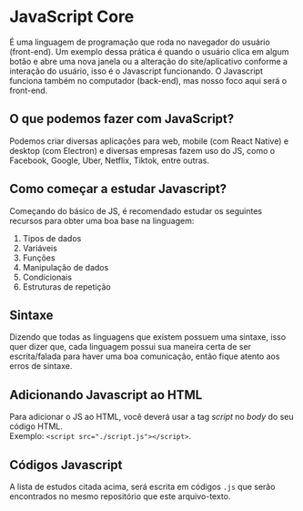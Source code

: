 # JavaScript Core

É uma linguagem de programação que roda no navegador do usuário (front-end). Um exemplo dessa prática é quando
o usuário clica em algum botão e abre uma nova janela ou a alteração do site/aplicativo conforme a interação
do usuário, isso é o Javascript funcionando. O Javascript funciona também no computador (back-end), mas nosso 
foco aqui será o front-end.

## O que podemos fazer com JavaScript?

Podemos criar diversas aplicações para web, mobile (com React Native) e desktop (com Electron) e diversas 
empresas fazem uso do JS, como o Facebook, Google, Uber, Netflix, Tiktok, entre outras.

## Como começar a estudar Javascript?

Começando do básico de JS, é recomendado estudar os seguintes recursos para obter uma boa base na linguagem:

<ol>
  <li>Tipos de dados</li>
  <li>Variáveis</li>
  <li>Funções</li>
  <li>Manipulação de dados</li>
  <li>Condicionais</li>
  <li>Estruturas de repetição</li>
</ol>

## Sintaxe

Dizendo que todas as linguagens que existem possuem uma sintaxe, isso quer dizer que, cada linguagem possui sua
maneira certa de ser escrita/falada para haver uma boa comunicação, então fique atento aos erros de sintaxe.

## Adicionando Javascript ao HTML

Para adicionar o JS ao HTML, você deverá usar a tag <i>script</i> no <i>body</i> do seu código HTML. <br>
Exemplo: ```<script src="./script.js"></script>```.

## Códigos Javascript

A lista de estudos citada acima, será escrita em códigos ```.js``` que serão encontrados no mesmo repositório que este
arquivo-texto.
